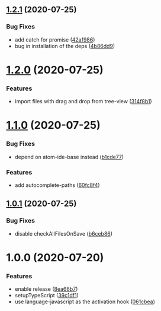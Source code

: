 ## [1.2.1](https://github.com/atom-ide-community/atom-ide-javascript/compare/v1.2.0...v1.2.1) (2020-07-25)

### Bug Fixes

- add catch for promise ([42af986](https://github.com/atom-ide-community/atom-ide-javascript/commit/42af986e989cb01f1a87c8fe518d5cbe6c13c3a1))
- bug in installation of the deps ([4b86dd9](https://github.com/atom-ide-community/atom-ide-javascript/commit/4b86dd9b410019e737bea012956faf1323de792d))

# [1.2.0](https://github.com/atom-ide-community/atom-ide-javascript/compare/v1.1.0...v1.2.0) (2020-07-25)

### Features

- import files with drag and drop from tree-view ([314f8b1](https://github.com/atom-ide-community/atom-ide-javascript/commit/314f8b1ef3a672fe70e06504c0b5f6145cdff470))

# [1.1.0](https://github.com/atom-ide-community/atom-ide-javascript/compare/v1.0.1...v1.1.0) (2020-07-25)

### Bug Fixes

- depend on atom-ide-base instead ([b1cde77](https://github.com/atom-ide-community/atom-ide-javascript/commit/b1cde7734ab14e249b0c2ef2fa584f8ed5a4fec0))

### Features

- add autocomplete-paths ([60fc8f4](https://github.com/atom-ide-community/atom-ide-javascript/commit/60fc8f49dae95eb35d78c7d8f1b2defab5e1682e))

## [1.0.1](https://github.com/atom-ide-community/atom-ide-javascript/compare/v1.0.0...v1.0.1) (2020-07-25)

### Bug Fixes

- disable checkAllFilesOnSave ([b6ceb86](https://github.com/atom-ide-community/atom-ide-javascript/commit/b6ceb867ebb652af14d62118df3911200d318195))

# 1.0.0 (2020-07-20)

### Features

- enable release ([8ea66b7](https://github.com/atom-ide-community/atom-ide-javascript/commit/8ea66b720f85fc8f36ddd90f59a8e15cb1d4dc89))
- setupTypeScript ([39c1df1](https://github.com/atom-ide-community/atom-ide-javascript/commit/39c1df10f6fb9ac82ff072e5aa877204b1ad1a05))
- use language-javascript as the activation hook ([061cbea](https://github.com/atom-ide-community/atom-ide-javascript/commit/061cbea8d19265c874eabaae0e1bd43ca5fbd33f))
